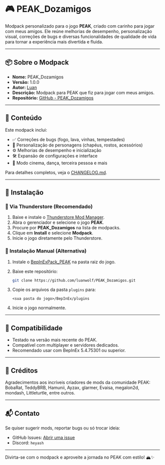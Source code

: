 # 🎮 PEAK_Dozamigos

Modpack personalizado para o jogo **PEAK**, criado com carinho para jogar com meus amigos. Ele reúne melhorias de desempenho, personalização visual, correções de bugs e diversas funcionalidades de qualidade de vida para tornar a experiência mais divertida e fluida.

---

## 📦 Sobre o Modpack

- **Nome:** PEAK_Dozamigos  
- **Versão:** 1.0.0  
- **Autor:** [Luan](https://github.com/luanwolf)  
- **Descrição:** Modpack para PEAK que fiz para jogar com meus amigos.  
- **Repositório:** [GitHub - PEAK_Dozamigos](https://github.com/luanwolf/PEAK_Dozamigos)

---

## 🧩 Conteúdo

Este modpack inclui:

- ✅ Correções de bugs (fogo, lava, vinhas, tempestades)  
- 🎨 Personalização de personagens (chapéus, rostos, acessórios)  
- ⚙️ Melhorias de desempenho e inicialização  
- 🛠️ Expansão de configurações e interface  
- 🎥 Modo cinema, dança, terceira pessoa e mais  

Para detalhes completos, veja o [CHANGELOG.md](./CHANGELOG.md).

---

## 🚀 Instalação

### 🔹 Via Thunderstore (Recomendado)

1. Baixe e instale o [Thunderstore Mod Manager](https://www.thunderstore.io/package/Thunderstore/Thunderstore_Mod_Manager/).
2. Abra o gerenciador e selecione o jogo **PEAK**.
3. Procure por **PEAK_Dozamigos** na lista de modpacks.
4. Clique em **Install** e selecione **Modpack**.
5. Inicie o jogo diretamente pelo Thunderstore.

### 🔸 Instalação Manual (Alternativa)

1. Instale o [BepInExPack_PEAK](https://thunderstore.io/c/peak/p/BepInEx/BepInExPack_PEAK/) na pasta raiz do jogo.
2. Baixe este repositório:

   ```bash
   git clone https://github.com/luanwolf/PEAK_Dozamigos.git
   ```

3. Copie os arquivos da pasta `plugins` para:

   ```
   <sua pasta do jogo>/BepInEx/plugins
   ```

4. Inicie o jogo normalmente.

---

## 🧪 Compatibilidade

- Testado na versão mais recente do PEAK.  
- Compatível com multiplayer e servidores dedicados.  
- Recomendado usar com BepInEx 5.4.75301 ou superior.

---

## 🙌 Créditos

Agradecimentos aos incríveis criadores de mods da comunidade PEAK:  
BobaRat, TeddyBRB, Hamunii, Ayzax, glarmer, Evaisa, megalon2d, mondash, Littleturtle, entre outros.

---

## 📬 Contato

Se quiser sugerir mods, reportar bugs ou só trocar ideia:

- GitHub Issues: [Abrir uma issue](https://github.com/luanwolf/PEAK_Dozamigos/issues)  
- Discord: `heyash`

---

Divirta-se com o modpack e aproveite a jornada no PEAK com estilo! 🏔️✨

